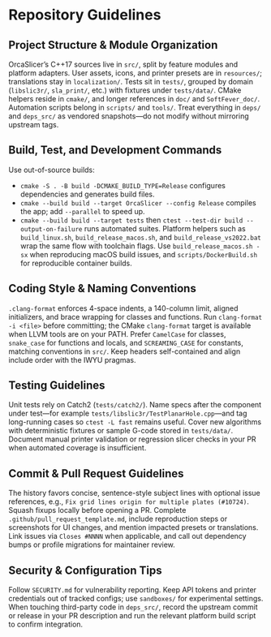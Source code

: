 # Repository Guidelines

## Project Structure & Module Organization
OrcaSlicer’s C++17 sources live in `src/`, split by feature modules and platform adapters. User assets, icons, and printer presets are in `resources/`; translations stay in `localization/`. Tests sit in `tests/`, grouped by domain (`libslic3r/`, `sla_print/`, etc.) with fixtures under `tests/data/`. CMake helpers reside in `cmake/`, and longer references in `doc/` and `SoftFever_doc/`. Automation scripts belong in `scripts/` and `tools/`. Treat everything in `deps/` and `deps_src/` as vendored snapshots—do not modify without mirroring upstream tags.

## Build, Test, and Development Commands
Use out-of-source builds:
- `cmake -S . -B build -DCMAKE_BUILD_TYPE=Release` configures dependencies and generates build files.
- `cmake --build build --target OrcaSlicer --config Release` compiles the app; add `--parallel` to speed up.
- `cmake --build build --target tests` then `ctest --test-dir build --output-on-failure` runs automated suites.
Platform helpers such as `build_linux.sh`, `build_release_macos.sh`, and `build_release_vs2022.bat` wrap the same flow with toolchain flags. Use `build_release_macos.sh -sx` when reproducing macOS build issues, and `scripts/DockerBuild.sh` for reproducible container builds.

## Coding Style & Naming Conventions
`.clang-format` enforces 4-space indents, a 140-column limit, aligned initializers, and brace wrapping for classes and functions. Run `clang-format -i <file>` before committing; the CMake `clang-format` target is available when LLVM tools are on your PATH. Prefer `CamelCase` for classes, `snake_case` for functions and locals, and `SCREAMING_CASE` for constants, matching conventions in `src/`. Keep headers self-contained and align include order with the IWYU pragmas.

## Testing Guidelines
Unit tests rely on Catch2 (`tests/catch2/`). Name specs after the component under test—for example `tests/libslic3r/TestPlanarHole.cpp`—and tag long-running cases so `ctest -L fast` remains useful. Cover new algorithms with deterministic fixtures or sample G-code stored in `tests/data/`. Document manual printer validation or regression slicer checks in your PR when automated coverage is insufficient.

## Commit & Pull Request Guidelines
The history favors concise, sentence-style subject lines with optional issue references, e.g., `Fix grid lines origin for multiple plates (#10724)`. Squash fixups locally before opening a PR. Complete `.github/pull_request_template.md`, include reproduction steps or screenshots for UI changes, and mention impacted presets or translations. Link issues via `Closes #NNNN` when applicable, and call out dependency bumps or profile migrations for maintainer review.

## Security & Configuration Tips
Follow `SECURITY.md` for vulnerability reporting. Keep API tokens and printer credentials out of tracked configs; use `sandboxes/` for experimental settings. When touching third-party code in `deps_src/`, record the upstream commit or release in your PR description and run the relevant platform build script to confirm integration.
